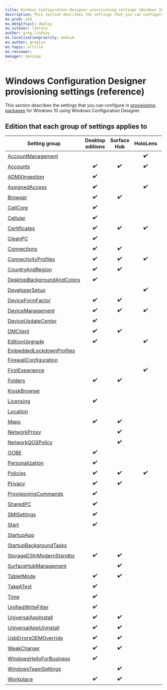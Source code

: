 ```yaml
---
title: Windows Configuration Designer provisioning settings (Windows 10)
description: This section describes the settings that you can configure in provisioning packages for Windows 10 using Windows Configuration Designer.
ms.prod: w10
ms.mktglfcycl: deploy
ms.sitesec: library
author: greg-lindsay
ms.localizationpriority: medium
ms.author: greglin
ms.topic: article
ms.reviewer: 
manager: dansimp
---
```


# Windows Configuration Designer provisioning settings (reference)

This section describes the settings that you can configure in [provisioning packages](../provisioning-packages/provisioning-packages.md) for Windows 10 using Windows Configuration Designer. 

## Edition that each group of settings applies to

| Setting group | Desktop editions | Surface Hub | HoloLens | IoT Core |
| --- | :---: | :---: | :---: | :---: | 
| [AccountManagement](wcd-accountmanagement.md) |  |  | ✔️ |  |
| [Accounts](wcd-accounts.md) | ✔️ | ✔️ | ✔️ | ✔️ |
| [ADMXIngestion](wcd-admxingestion.md) | ✔️ | | | |
| [AssignedAccess](wcd-assignedaccess.md) | ✔️ | | ✔️ | |
| [Browser](wcd-browser.md) | ✔️ | ✔️ |  |  |
| [CellCore](wcd-cellcore.md) | ✔️ | | | |
| [Cellular](wcd-cellular.md) | ✔️ | |  |  |
| [Certificates](wcd-certificates.md) | ✔️ | ✔️ | ✔️ | ✔️ |
| [CleanPC](wcd-cleanpc.md) | ✔️ |  |  |  |
| [Connections](wcd-connections.md) | ✔️ | ✔️ |  |  |
| [ConnectivityProfiles](wcd-connectivityprofiles.md) | ✔️ | ✔️ | ✔️ |  |
| [CountryAndRegion](wcd-countryandregion.md) | ✔️ | ✔️ |  |  |
| [DesktopBackgroundAndColors](wcd-desktopbackgroundandcolors.md) | ✔️ | |  |  |
| [DeveloperSetup](wcd-developersetup.md) |  |  | ✔️ |  |
| [DeviceFormFactor](wcd-deviceformfactor.md) |  ✔️ | ✔️ |  |  |
| [DeviceManagement](wcd-devicemanagement.md) |  ✔️ | ✔️ | ✔️ |  |
| [DeviceUpdateCenter](wcd-deviceupdatecenter.md) | ✔️ |  |  |  |
| [DMClient](wcd-dmclient.md) | ✔️ | ✔️ |  | ✔️ |
| [EditionUpgrade](wcd-editionupgrade.md) | ✔️ |  | ✔️ |  |
| [EmbeddedLockdownProfiles](wcd-embeddedlockdownprofiles.md) |  |  |  |  |
| [FirewallConfiguration](wcd-firewallconfiguration.md) |  |  |  | ✔️ |
| [FirstExperience](wcd-firstexperience.md) |  |  | ✔️ |  |
| [Folders](wcd-folders.md) |✔️ | ✔️ |  |  |
| [KioskBrowser](wcd-kioskbrowser.md) |  |  |  | ✔️ |
| [Licensing](wcd-licensing.md) | ✔️ |  |  |  |
| [Location](wcd-location.md) |  |  |  | ✔️ |
| [Maps](wcd-maps.md) |✔️ | ✔️ |  |  |
| [NetworkProxy](wcd-networkproxy.md) |  | ✔️ |  |  |
| [NetworkQOSPolicy](wcd-networkqospolicy.md) |  | ✔️ |  |  |
| [OOBE](wcd-oobe.md) | ✔️ |  |  |  |
| [Personalization](wcd-personalization.md) | ✔️ |  |  |  | 
| [Policies](wcd-policies.md) | ✔️ | ✔️ | ✔️ | ✔️ |
| [Privacy](wcd-folders.md) |✔️ | ✔️ |  | ✔️ |
| [ProvisioningCommands](wcd-provisioningcommands.md) | ✔️ |  |  |  |
| [SharedPC](wcd-sharedpc.md) | ✔️ |  |  |  |
| [SMISettings](wcd-smisettings.md) | ✔️ |  |  |  |
| [Start](wcd-start.md) | ✔️ |  |  |  |
| [StartupApp](wcd-startupapp.md) |  |  |  | ✔️ |
| [StartupBackgroundTasks](wcd-startupbackgroundtasks.md) |  |  |  | ✔️ |
| [StorageD3InModernStandby](wcd-storaged3inmodernstandby.md) |✔️ | ✔️ |  | ✔️ |
| [SurfaceHubManagement](wcd-surfacehubmanagement.md) |  |  ✔️  |  |  |
| [TabletMode](wcd-tabletmode.md) |✔️ | ✔️ |  |  |
| [TakeATest](wcd-takeatest.md) | ✔️ |  |  |  |
| [Time](wcd-time.md) | ✔️ |  |  |  |
| [UnifiedWriteFilter](wcd-unifiedwritefilter.md) | ✔️ |  |  | ✔️ |
| [UniversalAppInstall](wcd-universalappinstall.md) | ✔️ | ✔️ |  | ✔️ |
| [UniversalAppUninstall](wcd-universalappuninstall.md) | ✔️ | ✔️ |  | ✔️ |
| [UsbErrorsOEMOverride](wcd-usberrorsoemoverride.md) | ✔️ | ✔️ |  |  |
| [WeakCharger](wcd-weakcharger.md) |✔️ | ✔️ |  |  |
| [WindowsHelloForBusiness](wcd-windowshelloforbusiness.md) | ✔️ |  |  |  |
| [WindowsTeamSettings](wcd-windowsteamsettings.md) |  | ✔️ |  |  |
| [Workplace](wcd-workplace.md) |✔️ | ✔️ |  | ✔️ |

